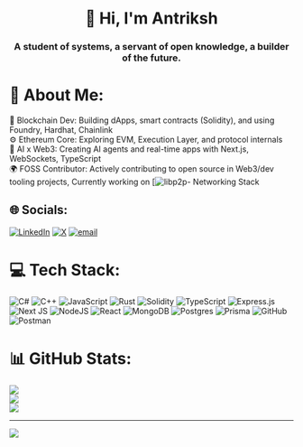 <h1 align="center">👋 Hi, I'm Antriksh</h1>
<h3 align="center">A student of systems, a servant of open knowledge, a builder of the future.</h3>


# 💫 About Me:
🧱 Blockchain Dev: Building dApps, smart contracts (Solidity), and using Foundry, Hardhat, Chainlink<br>⚙️ Ethereum Core: Exploring EVM, Execution Layer, and protocol internals<br>🤖 AI x Web3: Creating AI agents and real-time apps with Next.js, WebSockets, TypeScript<br>🌍 FOSS Contributor: Actively contributing to open source in Web3/dev tooling projects, Currently working on [![libp2p](https://github.com/libp2p/py-libp2p)- Networking Stack


## 🌐 Socials:
[![LinkedIn](https://img.shields.io/badge/LinkedIn-%230077B5.svg?logo=linkedin&logoColor=white)](https://linkedin.com/in/www.linkedin.com/in/antriksh-gwal-42aab928a) [![X](https://img.shields.io/badge/X-black.svg?logo=X&logoColor=white)](https://x.com/Warmonger85) [![email](https://img.shields.io/badge/Email-D14836?logo=gmail&logoColor=white)](mailto:antrikshgwal@gmail.com) 

# 💻 Tech Stack:
![C#](https://img.shields.io/badge/c%23-%23239120.svg?style=for-the-badge&logo=csharp&logoColor=white) ![C++](https://img.shields.io/badge/c++-%2300599C.svg?style=for-the-badge&logo=c%2B%2B&logoColor=white) ![JavaScript](https://img.shields.io/badge/javascript-%23323330.svg?style=for-the-badge&logo=javascript&logoColor=%23F7DF1E) ![Rust](https://img.shields.io/badge/rust-%23000000.svg?style=for-the-badge&logo=rust&logoColor=white) ![Solidity](https://img.shields.io/badge/Solidity-%23363636.svg?style=for-the-badge&logo=solidity&logoColor=white) ![TypeScript](https://img.shields.io/badge/typescript-%23007ACC.svg?style=for-the-badge&logo=typescript&logoColor=white) ![Express.js](https://img.shields.io/badge/express.js-%23404d59.svg?style=for-the-badge&logo=express&logoColor=%2361DAFB) ![Next JS](https://img.shields.io/badge/Next-black?style=for-the-badge&logo=next.js&logoColor=white) ![NodeJS](https://img.shields.io/badge/node.js-6DA55F?style=for-the-badge&logo=node.js&logoColor=white) ![React](https://img.shields.io/badge/react-%2320232a.svg?style=for-the-badge&logo=react&logoColor=%2361DAFB) ![MongoDB](https://img.shields.io/badge/MongoDB-%234ea94b.svg?style=for-the-badge&logo=mongodb&logoColor=white) ![Postgres](https://img.shields.io/badge/postgres-%23316192.svg?style=for-the-badge&logo=postgresql&logoColor=white) ![Prisma](https://img.shields.io/badge/Prisma-3982CE?style=for-the-badge&logo=Prisma&logoColor=white) ![GitHub](https://img.shields.io/badge/github-%23121011.svg?style=for-the-badge&logo=github&logoColor=white) ![Postman](https://img.shields.io/badge/Postman-FF6C37?style=for-the-badge&logo=postman&logoColor=white)
# 📊 GitHub Stats:
![](https://github-readme-stats.vercel.app/api?username=Antrikshgwal&theme=shadow_blue&hide_border=false&include_all_commits=false&count_private=false)<br/>
![](https://nirzak-streak-stats.vercel.app/?user=Antrikshgwal&theme=shadow_blue&hide_border=false)<br/>
![](https://github-readme-stats.vercel.app/api/top-langs/?username=Antrikshgwal&theme=shadow_blue&hide_border=false&include_all_commits=false&count_private=false&layout=compact)

---
[![](https://visitcount.itsvg.in/api?id=Antrikshgwal&icon=0&color=0)](https://visitcount.itsvg.in)

<!-- Proudly created with GPRM ( https://gprm.itsvg.in ) -->
